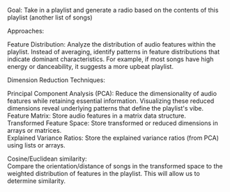 Goal: Take in a playlist and generate a radio based on the contents of this playlist (another list of songs)

Approaches:

  Feature Distribution: Analyze the distribution of audio features within the playlist. Instead of averaging, identify patterns in feature distributions that indicate dominant characteristics. For example, if most songs have high energy or danceability, it suggests a more upbeat playlist.

  Dimension Reduction Techniques:         
   
  Principal Component Analysis (PCA): Reduce the dimensionality of audio features while retaining essential information. Visualizing these reduced dimensions reveal underlying patterns that define the playlist's vibe.  
  Feature Matrix: Store audio features in a matrix data structure.  
  Transformed Feature Space: Store transformed or reduced dimensions in arrays or matrices.  
  Explained Variance Ratios: Store the explained variance ratios (from PCA) using lists or arrays.  
  
  Cosine/Euclidean similarity:  
    Compare the orientation/distance of songs in the transformed space to the weighted distribution of features in the playlist. This will allow us to determine similarity.

